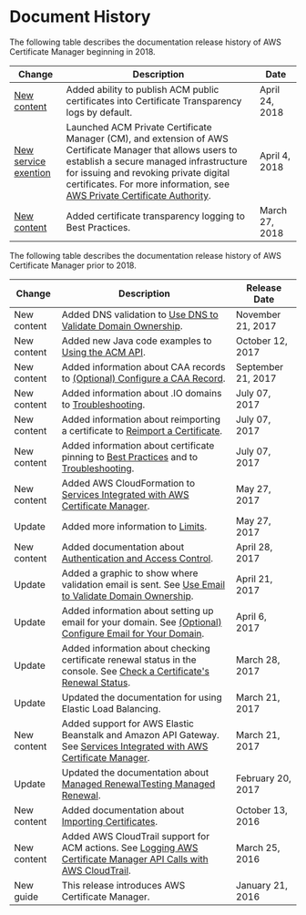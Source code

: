 # Document History<a name="dochistory"></a>

The following table describes the documentation release history of AWS Certificate Manager beginning in 2018\.

| Change | Description | Date | 
| --- |--- |--- |
| [New content](#dochistory) | Added ability to publish ACM public certificates into Certificate Transparency logs by default\. | April 24, 2018 | 
| [New service exention](#dochistory) | Launched ACM Private Certificate Manager \(CM\), and extension of AWS Certificate Manager that allows users to establish a secure managed infrastructure for issuing and revoking private digital certificates\. For more information, see [AWS Private Certificate Authority](https://docs.aws.amazon.com/acm-pca/latest/userguide/PcaWelcome.html)\. | April 4, 2018 | 
| [New content](#dochistory) | Added certificate transparency logging to Best Practices\. | March 27, 2018 | 

The following table describes the documentation release history of AWS Certificate Manager prior to 2018\.


| Change | Description | Release Date | 
| --- | --- | --- | 
| New content | Added DNS validation to [Use DNS to Validate Domain Ownership](gs-acm-validate-dns.md)\.  | November 21, 2017 | 
| New content | Added new Java code examples to [Using the ACM API](sdk.md)\.  | October 12, 2017 | 
| New content | Added information about CAA records to [\(Optional\) Configure a CAA Record](setup-caa.md)\.  | September 21, 2017 | 
| New content | Added information about \.IO domains to [Troubleshooting](troubleshooting.md)\.  | July 07, 2017 | 
| New content | Added information about reimporting a certificate to [Reimport a Certificate](import-reimport.md)\.  | July 07, 2017 | 
| New content | Added information about certificate pinning to [Best Practices](acm-bestpractices.md) and to [Troubleshooting](troubleshooting.md)\.  | July 07, 2017 | 
| New content | Added AWS CloudFormation to [Services Integrated with AWS Certificate Manager](acm-services.md)\.  | May 27, 2017 | 
| Update | Added more information to [Limits](acm-limits.md)\.  | May 27, 2017 | 
| New content | Added documentation about [Authentication and Access Control](authen-toplevel.md)\.  | April 28, 2017 | 
| Update | Added a graphic to show where validation email is sent\. See [Use Email to Validate Domain Ownership](gs-acm-validate-email.md)\.  | April 21, 2017 | 
| Update | Added information about setting up email for your domain\. See [\(Optional\) Configure Email for Your Domain](setup-email.md)\.  | April 6, 2017 | 
| Update | Added information about checking certificate renewal status in the console\. See [Check a Certificate's Renewal Status](check-certificate-renewal-status.md)\.  | March 28, 2017 | 
| Update | Updated the documentation for using Elastic Load Balancing\. | March 21, 2017 | 
| New content | Added support for AWS Elastic Beanstalk and Amazon API Gateway\. See [Services Integrated with AWS Certificate Manager](acm-services.md)\. | March 21, 2017 | 
| Update | Updated the documentation about [Managed RenewalTesting Managed Renewal](managed-renewal.md)\. | February 20, 2017 | 
|  New content  |  Added documentation about [Importing Certificates](import-certificate.md)\.  |  October 13, 2016  | 
|  New content  |  Added AWS CloudTrail support for ACM actions\. See [Logging AWS Certificate Manager API Calls with AWS CloudTrail](ct-acm.md)\.  |  March 25, 2016  | 
|  New guide  |  This release introduces AWS Certificate Manager\.  |  January 21, 2016  | 